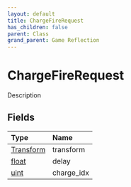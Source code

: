 ```yaml
---
layout: default
title: ChargeFireRequest
has_children: false
parent: Class
grand_parent: Game Reflection
---
```

# ChargeFireRequest
Description 

## Fields

| Type | Name |
|:-------------|:--------------|
| [Transform](/docs/game-reflection/classes/transform) | transform |
| [float](/docs/game-reflection/components/float) | delay |
| [uint](/docs/game-reflection/components/uint) | charge_idx |

